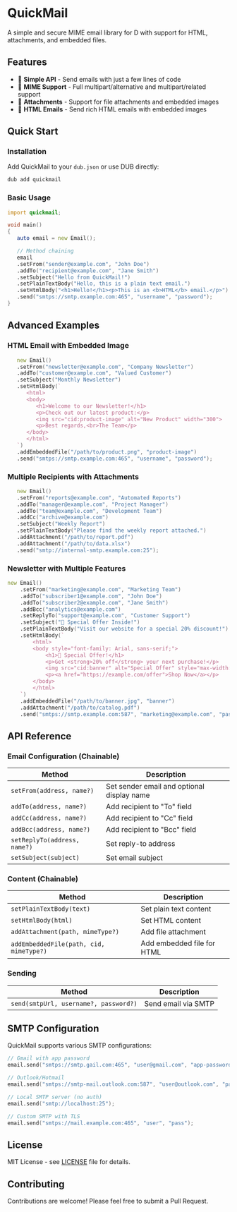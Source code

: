 # QuickMail

A simple and secure MIME email library for D with support for HTML, attachments, and embedded files.

## Features

- 🚀 **Simple API** - Send emails with just a few lines of code
- 📧 **MIME Support** - Full multipart/alternative and multipart/related support
- 📎 **Attachments** - Support for file attachments and embedded images
- 🎨 **HTML Emails** - Send rich HTML emails with embedded images

## Quick Start

### Installation

Add QuickMail to your `dub.json` or use DUB directly:

```bash
dub add quickmail
```

### Basic Usage

```d
import quickmail;

void main()
{
   auto email = new Email();

   // Method chaining
   email
   .setFrom("sender@example.com", "John Doe")
   .addTo("recipient@example.com", "Jane Smith")
   .setSubject("Hello from QuickMail!")
   .setPlainTextBody("Hello, this is a plain text email.")
   .setHtmlBody("<h1>Hello!</h1><p>This is an <b>HTML</b> email.</p>")
   .send("smtps://smtp.example.com:465", "username", "password");
}
```

## Advanced Examples

### HTML Email with Embedded Image

```d
   new Email()
   .setFrom("newsletter@example.com", "Company Newsletter")
   .addTo("customer@example.com", "Valued Customer")
   .setSubject("Monthly Newsletter")
   .setHtmlBody(`
      <html>
      <body>
         <h1>Welcome to our Newsletter!</h1>
         <p>Check out our latest product:</p>
         <img src="cid:product-image" alt="New Product" width="300">
         <p>Best regards,<br>The Team</p>
      </body>
      </html>
   `)
   .addEmbeddedFile("/path/to/product.png", "product-image")
   .send("smtps://smtp.example.com:465", "username", "password");
```

### Multiple Recipients with Attachments

```d
   new Email()
   .setFrom("reports@example.com", "Automated Reports")
   .addTo("manager@example.com", "Project Manager")
   .addTo("team@example.com", "Development Team")
   .addCc("archive@example.com")
   .setSubject("Weekly Report")
   .setPlainTextBody("Please find the weekly report attached.")
   .addAttachment("/path/to/report.pdf")
   .addAttachment("/path/to/data.xlsx")
   .send("smtp://internal-smtp.example.com:25");
```

### Newsletter with Multiple Features

```d
new Email()
    .setFrom("marketing@example.com", "Marketing Team")
    .addTo("subscriber1@example.com", "John Doe")
    .addTo("subscriber2@example.com", "Jane Smith")
    .addBcc("analytics@example.com")
    .setReplyTo("support@example.com", "Customer Support")
    .setSubject("🎉 Special Offer Inside!")
    .setPlainTextBody("Visit our website for a special 20% discount!")
    .setHtmlBody(`
        <html>
        <body style="font-family: Arial, sans-serif;">
            <h1>🎉 Special Offer!</h1>
            <p>Get <strong>20% off</strong> your next purchase!</p>
            <img src="cid:banner" alt="Special Offer" style="max-width: 100%;">
            <p><a href="https://example.com/offer">Shop Now</a></p>
        </body>
        </html>
    `)
    .addEmbeddedFile("/path/to/banner.jpg", "banner")
    .addAttachment("/path/to/catalog.pdf")
    .send("smtps://smtp.example.com:587", "marketing@example.com", "password");
```

## API Reference

### Email Configuration (Chainable)

| Method | Description |
|--------|-------------|
| `setFrom(address, name?)` | Set sender email and optional display name |
| `addTo(address, name?)` | Add recipient to "To" field |
| `addCc(address, name?)` | Add recipient to "Cc" field |
| `addBcc(address, name?)` | Add recipient to "Bcc" field |
| `setReplyTo(address, name?)` | Set reply-to address |
| `setSubject(subject)` | Set email subject |

### Content (Chainable)

| Method | Description |
|--------|-------------|
| `setPlainTextBody(text)` | Set plain text content |
| `setHtmlBody(html)` | Set HTML content |
| `addAttachment(path, mimeType?)` | Add file attachment |
| `addEmbeddedFile(path, cid, mimeType?)` | Add embedded file for HTML |

### Sending

| Method | Description |
|--------|-------------|
| `send(smtpUrl, username?, password?)` | Send email via SMTP |


## SMTP Configuration

QuickMail supports various SMTP configurations:

```d
// Gmail with app password
email.send("smtps://smtp.gail.com:465", "user@gmail.com", "app-password");

// Outlook/Hotmail
email.send("smtps://smtp-mail.outlook.com:587", "user@outlook.com", "password");

// Local SMTP server (no auth)
email.send("smtp://localhost:25");

// Custom SMTP with TLS
email.send("smtps://mail.example.com:465", "user", "pass");
```

## License

MIT License - see [LICENSE](LICENSE) file for details.

## Contributing

Contributions are welcome! Please feel free to submit a Pull Request.
